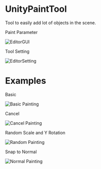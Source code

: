 # UnityPaintTool

Tool to easily add lot of objects in the scene.

Paint Parameter

![EditorGUI](http://i.imgur.com/iTeHzyM.png)

Tool Setting

![EditorSetting](http://i.imgur.com/uC5poFd.png)

# Examples
Basic

![Basic Painting](http://i.imgur.com/tp1c44B.gif)

Cancel 

![Cancel Painting](http://i.imgur.com/WKWlur3.gif)

Random Scale and Y Rotation

![Random Painting](http://i.imgur.com/VJDRGAl.gif)

Snap to Normal

![Normal Painting](http://i.imgur.com/pStaEwV.gif)

